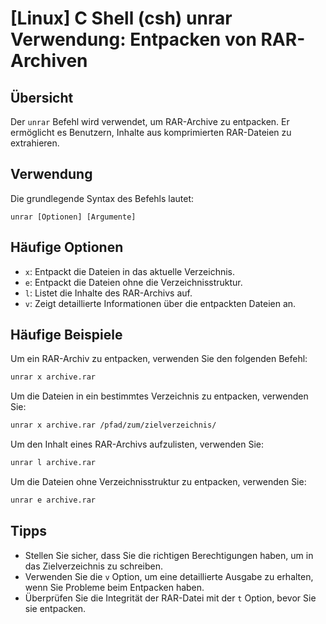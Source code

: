 # [Linux] C Shell (csh) unrar Verwendung: Entpacken von RAR-Archiven

## Übersicht
Der `unrar` Befehl wird verwendet, um RAR-Archive zu entpacken. Er ermöglicht es Benutzern, Inhalte aus komprimierten RAR-Dateien zu extrahieren.

## Verwendung
Die grundlegende Syntax des Befehls lautet:

```
unrar [Optionen] [Argumente]
```

## Häufige Optionen
- `x`: Entpackt die Dateien in das aktuelle Verzeichnis.
- `e`: Entpackt die Dateien ohne die Verzeichnisstruktur.
- `l`: Listet die Inhalte des RAR-Archivs auf.
- `v`: Zeigt detaillierte Informationen über die entpackten Dateien an.

## Häufige Beispiele
Um ein RAR-Archiv zu entpacken, verwenden Sie den folgenden Befehl:

```bash
unrar x archive.rar
```

Um die Dateien in ein bestimmtes Verzeichnis zu entpacken, verwenden Sie:

```bash
unrar x archive.rar /pfad/zum/zielverzeichnis/
```

Um den Inhalt eines RAR-Archivs aufzulisten, verwenden Sie:

```bash
unrar l archive.rar
```

Um die Dateien ohne Verzeichnisstruktur zu entpacken, verwenden Sie:

```bash
unrar e archive.rar
```

## Tipps
- Stellen Sie sicher, dass Sie die richtigen Berechtigungen haben, um in das Zielverzeichnis zu schreiben.
- Verwenden Sie die `v` Option, um eine detaillierte Ausgabe zu erhalten, wenn Sie Probleme beim Entpacken haben.
- Überprüfen Sie die Integrität der RAR-Datei mit der `t` Option, bevor Sie sie entpacken.